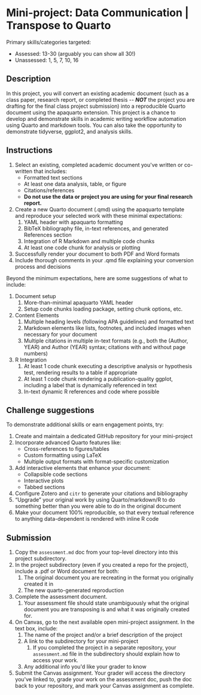 # Mini-project: Data Communication | Transpose to Quarto

Primary skills/categories targeted:

- Assessed: 13-30 (arguably you can show all 30!)
- Unassessed: 1, 5, 7, 10, 16

## Description

In this project, you will convert an existing academic document (such as a class paper, research report, or completed thesis -- _**NOT**_ the project you are drafting for the final class project submission) into a reproducible Quarto document using the apaquarto extension. This project is a chance to develop and demonstrate skills in academic writing workflow automation using Quarto and markdown tools. You can also take the opportunity to demonstrate tidyverse, ggplot2, and analysis skills.

## Instructions

1. Select an existing, completed academic document you've written or co-written that includes:
    - Formatted text sections
    - At least one data analysis, table, or figure
    - Citations/references
    - **Do not use the data or project you are using for your final research report.**
2. Create a new Quarto document (.qmd) using the apaquarto template and reproduce your selected work with these minimal expectations:
    1. YAML header with apaquarto formatting
    2. BibTeX bibliography file, in-text references, and generated References section
    3. Integration of R Markdown and multiple code chunks
    4. At least one code chunk for analysis or plotting
3. Successfully render your document to both PDF and Word formats
4. Include thorough comments in your .qmd file explaining your conversion process and decisions

Beyond the minimum expectations, here are some suggestions of what to include:

1. Document setup
    1. More-than-minimal apaquarto YAML header
    2. Setup code chunks loading package, setting chunk options, etc.
2. Content Elements
    1. Multiple heading levels (following APA guidelines) and formatted text
    2. Markdown elements like lists, footnotes, and included images when necessary for your document
    3. Multiple citations in multiple in-text formats (e.g., both the (Author, YEAR) and Author (YEAR) syntax; citations with and without page numbers)
3. R Integration
    1. At least 1 code chunk executing a descriptive analysis or hypothesis test, rendering results to a table if appropriate
    2. At least 1 code chunk rendering a publication-quality ggplot, including a label that is dynamically referenced in text
    3. In-text dynamic R references and code where possible

## Challenge suggestions

To demonstrate additional skills or earn engagement points, try:

1. Create and maintain a dedicated GitHub repository for your mini-project
2. Incorporate advanced Quarto features like:
    - Cross-references to figures/tables
    - Custom formatting using LaTeX
    - Multiple output formats with format-specific customization
3. Add interactive elements that enhance your document:
    - Collapsible code sections
    - Interactive plots
    - Tabbed sections
4. Configure Zotero and `citr` to generate your citations and bibliography
5. “Upgrade” your original work by using Quarto/markdown/R to do something better than you were able to do in the original document
6. Make your document 100% reproducible, so that every textual reference to anything data-dependent is rendered with inline R code

## Submission

1. Copy the `assessment.md` doc from your top-level directory into this project subdirectory.
2. In the project subdirectory (even if you created a repo for the project), include a .pdf or Word document for both:
    1. The original document you are recreating in the format you originally created it in
    2. The new quarto-generated reproduction
3. Complete the assessment document.
    1. Your assessment file should state unambiguously what the original document you are transposing is and what it was originally created for.
4. On Canvas, go to the next available open mini-project assignment. In the text box, include:
    1. The name of the project and/or a brief description of the project
    2. A link to the subdirectory for your mini-project
        1. If you completed the project in a separate repository, your `assessment.md` file in the subdirectory should explain how to access your work.
    3. Any additional info you'd like your grader to know
5. Submit the Canvas assignment. Your grader will access the directory you've linked to, grade your work on the assessment doc, push the doc back to your repository, and mark your Canvas assignment as complete.